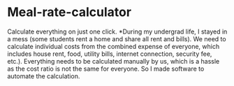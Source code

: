 # Meal-rate-calculator
Calculate everything on just one click.
*During my undergrad life, I stayed in a mess (some students rent a home and share all rent and bills). We need to calculate individual costs from the combined expense of everyone, which includes house rent, food, utility bills, internet connection, security fee, etc.).
 Everything needs to be calculated manually by us, which is a hassle as the cost ratio is not the same for everyone. So I made software to automate the calculation.
